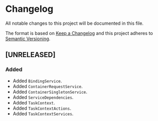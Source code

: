 # Changelog
All notable changes to this project will be documented in this file.

The format is based on [Keep a Changelog](http://keepachangelog.com/en/1.0.0/)
and this project adheres to [Semantic Versioning](http://semver.org/spec/v2.0.0.html).

<!--
## [UNRELEASED]

### Added
### Changed
### Deprecated
### Removed
### Fixed
### Security
### Docs
-->




## [UNRELEASED]

### Added
- Added `BindingService`.
- Added `ContainerRequestService`.
- Added `ContainerSingletonService`.
- Added `ServiceDependencies`.
- Added `TaskContext`.
- Added `TaskContextActions`.
- Added `TaskContextServices`.



